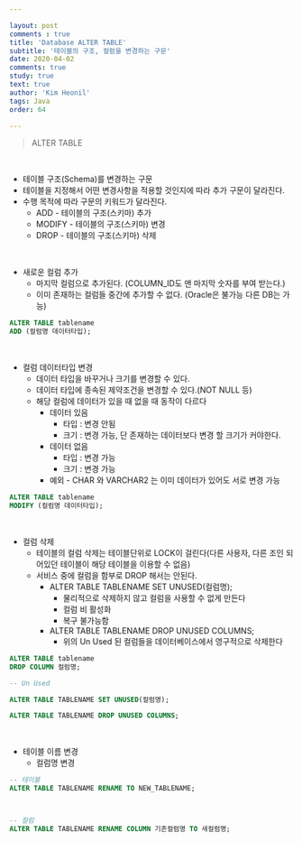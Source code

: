 ```yaml
---

layout: post
comments : true
title: 'Database ALTER TABLE'
subtitle: '테이블의 구조, 컬럼을 변경하는 구문'
date: 2020-04-02
comments: true
study: true
text: true
author: 'Kim Heonil'
tags: Java
order: 64

---
```


> ALTER TABLE

<br>

- 테이블 구조(Schema)를 변경하는 구문
- 테이블을 지정해서 어떤 변경사항을 적용할 것인지에 따라 추가 구문이 달라진다.
- 수행 목적에 따라 구문의 키워드가 달라진다.
  - ADD 		- 테이블의 구조(스키마) 추가
  - MODIFY   - 테이블의 구조(스키마) 변경
  - DROP	   - 테이블의 구조(스키마) 삭제

<br>

- 새로운 컬럼 추가
  - 마지막 컬럼으로 추가된다. (COLUMN_ID도 맨 마지막 숫자를 부여 받는다.)
  - 이미 존재하는 컬럼들 중간에 추가할 수 없다. (Oracle은 불가능 다른 DB는 가능)

``` sql
ALTER TABLE tablename
ADD (컬럼명 데이터타입);
```

<br>

- 컬럼 데이터타입 변경
  - 데이터 타입을 바꾸거나 크기를 변경할 수 있다.
  - 데이터 타입에 종속된 제약조건을 변경할 수 있다.(NOT NULL 등)
  - 해당 컬럼에 데이터가 있을 때 없을 때 동작이 다르다
    - 데이터 있음
      - 타입 : 변경 안됨
      - 크기 : 변경 가능, 단 존재하는 데이터보다 변경 할 크기가 커야한다.
    - 데이터 없음
      - 타입 : 변경 가능
      - 크기 : 변경 가능
    - 예외 - CHAR 와 VARCHAR2 는 이미 데이터가 있어도 서로 변경 가능

``` SQL
ALTER TABLE tablename
MODIFY (컬럼명 데이터타입);
```

<br>

- 컬럼 삭제 
  - 테이블의 컬럼 삭제는 테이블단위로 LOCK이 걸린다(다른 사용자, 다른 조인 되어있던 테이블이 해당 테이블을 이용할 수 없음)
  - 서비스 중에 컬럼을 함부로 DROP 해서는 안된다.
    - ALTER TABLE TABLENAME SET UNUSED(컬럼명);
      - 물리적으로 삭제하지 않고 컬럼을 사용할 수 없게 만든다
      - 컬럼 비 활성화
      - 복구 불가능함
    - ALTER TABLE TABLENAME DROP UNUSED COLUMNS;
      - 위의 Un Used 된 컬럼들을 데이터베이스에서 영구적으로 삭제한다

``` sql
ALTER TABLE tablename
DROP COLUMN 컬럼명;

-- Un Used

ALTER TABLE TABLENAME SET UNUSED(컬럼명);

ALTER TABLE TABLENAME DROP UNUSED COLUMNS;
```

<br>

- 테이블 이름 변경
  - 컬럼명 변경

``` sql
-- 테이블
ALTER TABLE TABLENAME RENAME TO NEW_TABLENAME;



-- 컬럼
ALTER TABLE TABLENAME RENAME COLUMN 기존컬럼명 TO 새컬럼명;
```


<br><br>